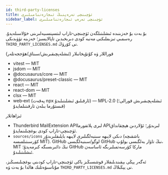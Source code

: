 ```yaml
---
id: third-party-licenses
title: ئۈچىنچى تەرەپنىڭ ئىجازەتنامىلىرى
sidebar_label: ئۈچىنچى تەرەپ ئىجازەتنامىلىرى
---
```


بۇ بەت بۇ خەزىنىدە ئىشلىتىلگەن ئۈچىنچى‑تاراپ لىتسېنسىيەلىرىنى خۇلاسىلەيدۇ. رەسمىي
تىزىملىكنى مەنبە كودى دىرىخىدىن تاپالايسىز؛ خەزىنە تۈۋىدىكى `THIRD_PARTY_LICENSES.md` نى
كۆرۈڭ.

قوراللار ۋە كۇتۇپخانىلار (ئىشلەپچىقىرىش/سىناق/ھۆججەتلەر)

- vitest — MIT
- jsdom — MIT
- @docusaurus/core — MIT
- @docusaurus/preset-classic — MIT
- react — MIT
- react-dom — MIT
- clsx — MIT
- web‑ext (پەقەت npx ئارقىلىق ئىشلىتىلىدۇ) — MPL‑2.0 (ئىشلەپچىقىرىش قورالى؛ قىستۇرما بىلەن تارقىتىلمايدۇ)

ئىزاھاتلار

- Thunderbird MailExtension APIلىرى پلاتفورما APIلىرىدۇر؛ ئۇلاردىن ھېچقانداق ئۈچىنچى‑تاراپ كودى بوغچىلىنمايدۇ.
- `sources/icons` دىكى لايىھە سىنبەلگىلىرى لايىھە بايلىقلىرىدۇر (باشقىچە كۆرسىتىلمىسە MIT). GitHub لوگو/سىنبەلگىسى GitHub نىڭ تاۋار بەلگىسى بولۇپ، MIT نىڭ دائىرىسىگە كىرمەيدۇ؛ GitHub ماركا كۆرسەتمىلىرىگە ئاساسەن ئىشلىتىلىدۇ.

ئەگەر يېڭى بېقىندىلىقلار قوشسىڭىز ياكى ئۈچىنچى‑تاراپ كودىنى بوغچىلىسىڭىز، مۇناسىۋەتلىك ھالدا بۇ
بەت ۋە `THIRD_PARTY_LICENSES.md` نى يېڭىلاڭ.
